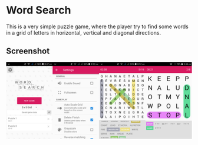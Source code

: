 # Word Search
This is a very simple puzzle game, where the player try to find some words in a grid of letters in horizontal, vertical and diagonal directions.

## Screenshot

![Screenshot 1](sc/sc.jpg)
